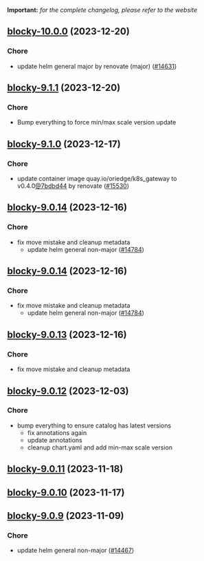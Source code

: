 **Important:**
*for the complete changelog, please refer to the website*




## [blocky-10.0.0](https://github.com/truecharts/charts/compare/blocky-9.1.1...blocky-10.0.0) (2023-12-20)

### Chore

- update helm general major by renovate (major) ([#14631](https://github.com/truecharts/charts/issues/14631))
  
  


## [blocky-9.1.1](https://github.com/truecharts/charts/compare/blocky-9.1.0...blocky-9.1.1) (2023-12-20)

### Chore

- Bump everything to force min/max scale version update
  
  


## [blocky-9.1.0](https://github.com/truecharts/charts/compare/blocky-9.0.14...blocky-9.1.0) (2023-12-17)

### Chore

- update container image quay.io/oriedge/k8s_gateway to v0.4.0[@7bdbd44](https://github.com/7bdbd44) by renovate ([#15530](https://github.com/truecharts/charts/issues/15530))
  
  


## [blocky-9.0.14](https://github.com/truecharts/charts/compare/blocky-9.0.12...blocky-9.0.14) (2023-12-16)

### Chore

- fix move mistake and cleanup metadata
  - update helm general non-major ([#14784](https://github.com/truecharts/charts/issues/14784))
  
  


## [blocky-9.0.14](https://github.com/truecharts/charts/compare/blocky-9.0.12...blocky-9.0.14) (2023-12-16)

### Chore

- fix move mistake and cleanup metadata
  - update helm general non-major ([#14784](https://github.com/truecharts/charts/issues/14784))
  
  


## [blocky-9.0.13](https://github.com/truecharts/charts/compare/blocky-9.0.12...blocky-9.0.13) (2023-12-16)

### Chore

- fix move mistake and cleanup metadata
  
  


## [blocky-9.0.12](https://github.com/truecharts/charts/compare/blocky-9.0.11...blocky-9.0.12) (2023-12-03)

### Chore

- bump everything to ensure catalog has latest versions
  - fix annotations again
  - update annotations
  - cleanup chart.yaml and add min-max scale version
  
  








## [blocky-9.0.11](https://github.com/truecharts/charts/compare/blocky-9.0.10...blocky-9.0.11) (2023-11-18)




## [blocky-9.0.10](https://github.com/truecharts/charts/compare/blocky-9.0.9...blocky-9.0.10) (2023-11-17)




## [blocky-9.0.9](https://github.com/truecharts/charts/compare/blocky-9.0.8...blocky-9.0.9) (2023-11-09)

### Chore

- update helm general non-major ([#14467](https://github.com/truecharts/charts/issues/14467))
  
  


